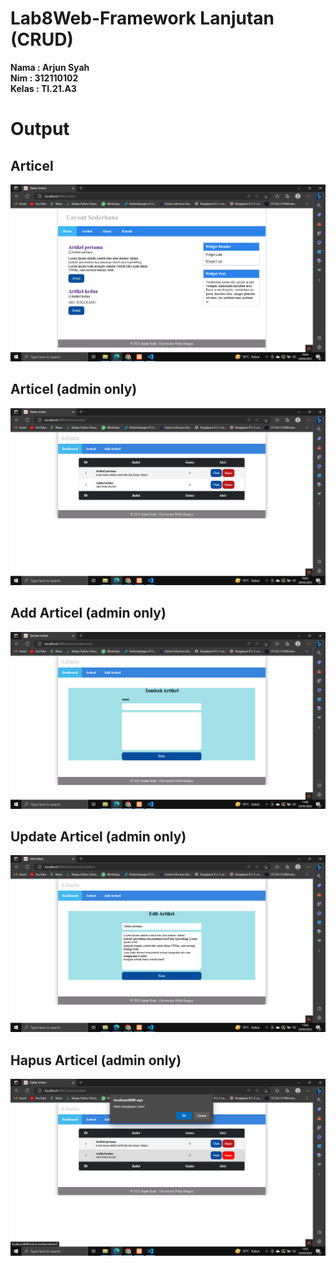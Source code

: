 # Lab8Web-Framework Lanjutan (CRUD)

**Nama   : Arjun Syah** <br/>
**Nim   : 312110102** <br/>
**Kelas : TI.21.A3** <br/>


# Output

## Articel

![ArjunSyah](./img/artikel.png)

## Articel (admin only)

![ArjunSyah](./img/admin.png)

## Add Articel (admin only)

![ArjunSyah](./img/tambah.png)

## Update Articel (admin only)

![ArjunSyah](./img/edit.png)

## Hapus Articel (admin only)

![ArjunSyah](./img/hapus.png)
